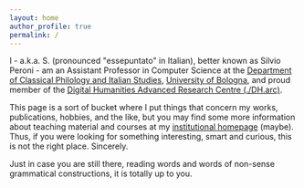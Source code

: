 ```yaml
---
layout: home
author_profile: true
permalink: /
---
```


I - a.k.a. S. (pronounced "essepuntato" in Italian), better known as Silvio Peroni - am an Assistant Professor in Computer Science at the [Department of Classical Philology and Italian Studies](http://www.ficlit.unibo.it/), [University of Bologna](http://www.unibo.it/en), and proud member of the [Digital Humanities Advanced Research Centre (./DH.arc)](https://dharc.unibo.it).

This page is a sort of bucket where I put things that concern my works, publications, hobbies, and the like, but you may find some more information about teaching material and courses at my [institutional homepage](https://www.unibo.it/sitoweb/silvio.peroni/en) (maybe). Thus, if you were looking for something interesting, smart and curious, this is not the right place. Sincerely.

Just in case you are still there, reading words and words of non-sense grammatical constructions, it is totally up to you.